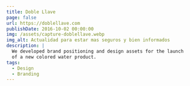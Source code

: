 ```yaml
---
title: Doble Llave
page: false
url: https://doblellave.com
publishDate: 2016-10-02 00:00:00
img: /assets/capture-doblellave.webp
img_alt: Actualidad para estar mas seguros y bien informados
description: |
  We developed brand positioning and design assets for the launch
  of a new colored water product.
tags:
  - Design
  - Branding
---
```


